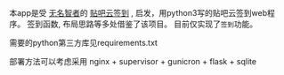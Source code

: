 本app是受 [无名智者](http://git.oschina.net/kenvix)的
[贴吧云签到](http://git.oschina.net/kenvix/Tieba-Cloud-Sign) ,
启发，用python3写的贴吧云签到web程序。
签到函数, 布局思路等多处借鉴了该项目。
目前仅实现了`签到`功能。

需要的python第三方库见requirements.txt

部署方法可以考虑采用 nginx + supervisor + gunicron + flask + sqlite
